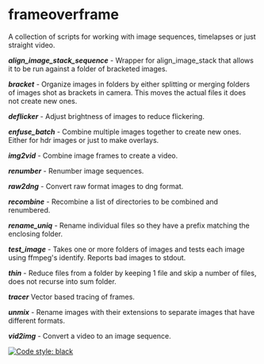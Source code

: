 # frameoverframe

A collection of scripts for working with image sequences, timelapses or just straight video.


***align\_image\_stack_sequence*** - Wrapper for align\_image\_stack that allows it to be run against a folder of bracketed images.

***bracket*** - Organize images in folders by either splitting or merging folders of images shot as brackets in camera. This moves the actual files it does not create new ones.

***deflicker*** - Adjust brightness of images to reduce flickering.

***enfuse_batch*** - Combine multiple images together to create new ones. Either for hdr images or just to make overlays.

***img2vid*** - Combine image frames to create a video.

***renumber*** - Renumber image sequences.

***raw2dng*** - Convert raw format images to dng format.

***recombine*** - Recombine a list of directories to be combined and renumbered.

***rename_uniq*** - Rename individual files so they have a prefix matching the enclosing folder.

***test_image*** - Takes one or more folders of images and tests each image using ffmpeg's identify. Reports bad images to stdout.

***thin*** - Reduce files from a folder by keeping 1 file and skip a number of files, does not recurse into sum folder.

***tracer*** Vector based tracing of frames.

***unmix*** - Rename images with their extensions to separate images that have different
formats.

***vid2img*** - Convert a video to an image sequence.






[![Code style: black](https://img.shields.io/badge/code%20style-black-000000.svg)](https://github.com/psf/black)

